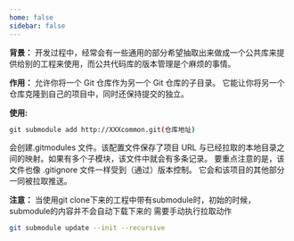 ```yaml
---
home: false
sidebar: false
---
```


**背景：**
开发过程中，经常会有一些通用的部分希望抽取出来做成一个公共库来提供给别的工程来使用，而公共代码库的版本管理是个麻烦的事情。

**作用：**
允许你将一个 Git 仓库作为另一个 Git 仓库的子目录。 它能让你将另一个仓库克隆到自己的项目中，同时还保持提交的独立。

**使用:**
``` bash
​git submodule add http://XXXcommon.git(仓库地址)
```
会创建.gitmodules 文件。该配置文件保存了项目 URL 与已经拉取的本地目录之间的映射。如果有多个子模块，该文件中就会有多条记录。 
要重点注意的是，该文件也像 .gitignore 文件一样受到（通过）版本控制。 它会和该项目的其他部分一同被拉取推送。

**注意：**
当使用git clone下来的工程中带有submodule时，初始的时候，submodule的内容并不会自动下载下来的
需要手动执行拉取动作
``` bash
git submodule update --init --recursive
```
